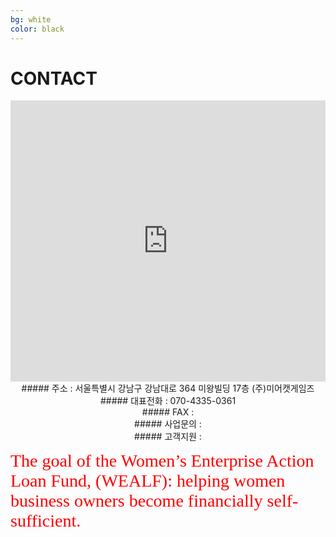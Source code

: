 ```yaml
---
bg: white
color: black
---
```


# CONTACT

<iframe src="https://www.google.com/maps/embed?pb=!1m18!1m12!1m3!1d1582.7612505906102!2d127.02859328696883!3d37.495592997464044!2m3!1f0!2f0!3f0!3m2!1i1024!2i768!4f13.1!3m3!1m2!1s0x0%3A0x0!2zMzfCsDI5JzQ0LjEiTiAxMjfCsDAxJzQ1LjciRQ!5e0!3m2!1sko!2skr!4v1533521760110" width=100% height="450" frameborder="0" style="border:0" allowfullscreen></iframe>

<center>##### 주소 : 서울특별시 강남구 강남대로 364 미왕빌딩 17층 (주)미어캣게임즈</center>
<center>##### 대표전화 : 070-4335-0361</center>
<center>##### FAX : </center>
<center>##### 사업문의 : <contact@meerkatgames.co.kr></center>
<center>##### 고객지원 : <support@meerkatgames.co.kr></center>
    
 <span style="color:red; font-family:Georgia; text-align:center; font-size:2em;">The goal of the Women’s Enterprise Action Loan Fund, (WEALF): helping women business owners become financially self-sufficient.</span>
